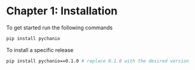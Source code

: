 # Chapter 1: Installation

To get started run the following commands  

```bash
pip install pychanio
```

To install a specific release  

```bash
pip install pychanio==0.1.0 # replace 0.1.0 with the desired version
```